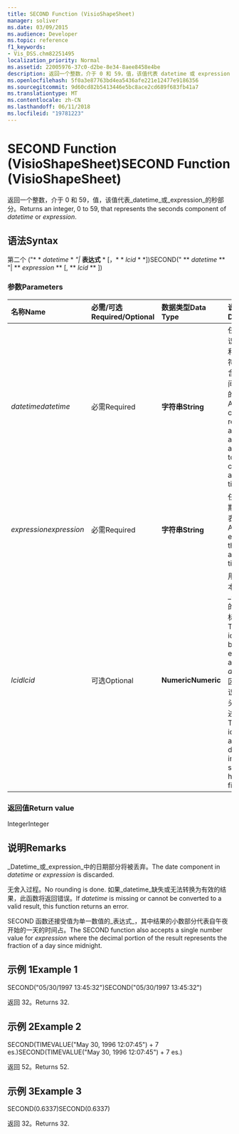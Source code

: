```yaml
---
title: SECOND Function (VisioShapeSheet)
manager: soliver
ms.date: 03/09/2015
ms.audience: Developer
ms.topic: reference
f1_keywords:
- Vis_DSS.chm82251495
localization_priority: Normal
ms.assetid: 22005976-37c0-d2be-8e34-8aee8458e4be
description: 返回一个整数，介于 0 和 59，值，该值代表 datetime 或 expression 的秒部分。
ms.openlocfilehash: 5f0a3e87763bd4ea5436afe221e12477e9186356
ms.sourcegitcommit: 9d60cd82b5413446e5bc8ace2cd689f683fb41a7
ms.translationtype: MT
ms.contentlocale: zh-CN
ms.lasthandoff: 06/11/2018
ms.locfileid: "19781223"
---
```

# <a name="second-function-visioshapesheet"></a><span data-ttu-id="f0ae0-103">SECOND Function (VisioShapeSheet)</span><span class="sxs-lookup"><span data-stu-id="f0ae0-103">SECOND Function (VisioShapeSheet)</span></span>

<span data-ttu-id="f0ae0-104">返回一个整数，介于 0 和 59，值，该值代表_datetime_或_expression_的秒部分。</span><span class="sxs-lookup"><span data-stu-id="f0ae0-104">Returns an integer, 0 to 59, that represents the seconds component of  _datetime_ or  _expression_.</span></span>
  
## <a name="syntax"></a><span data-ttu-id="f0ae0-105">语法</span><span class="sxs-lookup"><span data-stu-id="f0ae0-105">Syntax</span></span>

<span data-ttu-id="f0ae0-106">第二个 ("* * *datetime* * *"|* **表达式** * [，* * *lcid* * *])</span><span class="sxs-lookup"><span data-stu-id="f0ae0-106">SECOND(" ** *datetime* ** "| ** *expression* ** [, ** *lcid* ** ])</span></span> 
  
### <a name="parameters"></a><span data-ttu-id="f0ae0-107">参数</span><span class="sxs-lookup"><span data-stu-id="f0ae0-107">Parameters</span></span>

|<span data-ttu-id="f0ae0-108">**名称**</span><span class="sxs-lookup"><span data-stu-id="f0ae0-108">**Name**</span></span>|<span data-ttu-id="f0ae0-109">**必需/可选**</span><span class="sxs-lookup"><span data-stu-id="f0ae0-109">**Required/Optional**</span></span>|<span data-ttu-id="f0ae0-110">**数据类型**</span><span class="sxs-lookup"><span data-stu-id="f0ae0-110">**Data Type**</span></span>|<span data-ttu-id="f0ae0-111">**说明**</span><span class="sxs-lookup"><span data-stu-id="f0ae0-111">**Description**</span></span>|
|:-----|:-----|:-----|:-----|
| <span data-ttu-id="f0ae0-112">_datetime_</span><span class="sxs-lookup"><span data-stu-id="f0ae0-112">_datetime_</span></span> <br/> |<span data-ttu-id="f0ae0-113">必需</span><span class="sxs-lookup"><span data-stu-id="f0ae0-113">Required</span></span>  <br/> |<span data-ttu-id="f0ae0-114">**字符串**</span><span class="sxs-lookup"><span data-stu-id="f0ae0-114">**String**</span></span> <br/> |<span data-ttu-id="f0ae0-115">任何通常被识别为日期和时间的字符串或对包含日期和时间的单元格的引用。</span><span class="sxs-lookup"><span data-stu-id="f0ae0-115">Any string commonly recognized as a date and time or a reference to a cell containing a date and time.</span></span>  <br/> |
| <span data-ttu-id="f0ae0-116">_expression_</span><span class="sxs-lookup"><span data-stu-id="f0ae0-116">_expression_</span></span> <br/> |<span data-ttu-id="f0ae0-117">必需</span><span class="sxs-lookup"><span data-stu-id="f0ae0-117">Required</span></span>  <br/> |<span data-ttu-id="f0ae0-118">**字符串**</span><span class="sxs-lookup"><span data-stu-id="f0ae0-118">**String**</span></span> <br/> | <span data-ttu-id="f0ae0-119">任何生成日期和时间的表达式。</span><span class="sxs-lookup"><span data-stu-id="f0ae0-119">Any expression that yields a date and time.</span></span>  <br/> |
| <span data-ttu-id="f0ae0-120">_lcid_</span><span class="sxs-lookup"><span data-stu-id="f0ae0-120">_lcid_</span></span> <br/> |<span data-ttu-id="f0ae0-121">可选</span><span class="sxs-lookup"><span data-stu-id="f0ae0-121">Optional</span></span>  <br/> |<span data-ttu-id="f0ae0-122">**Numeric**</span><span class="sxs-lookup"><span data-stu-id="f0ae0-122">**Numeric**</span></span> <br/> |<span data-ttu-id="f0ae0-123">用于评估非本地_datetime_的区域设置标识符。</span><span class="sxs-lookup"><span data-stu-id="f0ae0-123">The locale identifier to be used in evaluating a nonlocal  _datetime_.</span></span> <span data-ttu-id="f0ae0-124">区域设置标识符是系统头文件中所述的数字。</span><span class="sxs-lookup"><span data-stu-id="f0ae0-124">The locale identifier is a number described in the system header files.</span></span>  <br/> |
   
### <a name="return-value"></a><span data-ttu-id="f0ae0-125">返回值</span><span class="sxs-lookup"><span data-stu-id="f0ae0-125">Return value</span></span>

<span data-ttu-id="f0ae0-126">Integer</span><span class="sxs-lookup"><span data-stu-id="f0ae0-126">Integer</span></span>
  
## <a name="remarks"></a><span data-ttu-id="f0ae0-127">说明</span><span class="sxs-lookup"><span data-stu-id="f0ae0-127">Remarks</span></span>

<span data-ttu-id="f0ae0-128">_Datetime_或_expression_中的日期部分将被丢弃。</span><span class="sxs-lookup"><span data-stu-id="f0ae0-128">The date component in  _datetime_ or  _expression_ is discarded.</span></span> 
  
<span data-ttu-id="f0ae0-129">无舍入过程。</span><span class="sxs-lookup"><span data-stu-id="f0ae0-129">No rounding is done.</span></span> <span data-ttu-id="f0ae0-130">如果_datetime_缺失或无法转换为有效的结果，此函数将返回错误。</span><span class="sxs-lookup"><span data-stu-id="f0ae0-130">If  _datetime_ is missing or cannot be converted to a valid result, this function returns an error.</span></span> 
  
<span data-ttu-id="f0ae0-131">SECOND 函数还接受值为单一数值的_表达式_，其中结果的小数部分代表自午夜开始的一天的时间占。</span><span class="sxs-lookup"><span data-stu-id="f0ae0-131">The SECOND function also accepts a single number value for  _expression_ where the decimal portion of the result represents the fraction of a day since midnight.</span></span> 
  
## <a name="example-1"></a><span data-ttu-id="f0ae0-132">示例 1</span><span class="sxs-lookup"><span data-stu-id="f0ae0-132">Example 1</span></span>

<span data-ttu-id="f0ae0-133">SECOND("05/30/1997 13:45:32")</span><span class="sxs-lookup"><span data-stu-id="f0ae0-133">SECOND("05/30/1997 13:45:32")</span></span>
  
<span data-ttu-id="f0ae0-134">返回 32。</span><span class="sxs-lookup"><span data-stu-id="f0ae0-134">Returns 32.</span></span>
  
## <a name="example-2"></a><span data-ttu-id="f0ae0-135">示例 2</span><span class="sxs-lookup"><span data-stu-id="f0ae0-135">Example 2</span></span>

<span data-ttu-id="f0ae0-136">SECOND(TIMEVALUE("May 30, 1996 12:07:45") + 7 es.)</span><span class="sxs-lookup"><span data-stu-id="f0ae0-136">SECOND(TIMEVALUE("May 30, 1996 12:07:45") + 7 es.)</span></span>
  
<span data-ttu-id="f0ae0-137">返回 52。</span><span class="sxs-lookup"><span data-stu-id="f0ae0-137">Returns 52.</span></span>
  
## <a name="example-3"></a><span data-ttu-id="f0ae0-138">示例 3</span><span class="sxs-lookup"><span data-stu-id="f0ae0-138">Example 3</span></span>

<span data-ttu-id="f0ae0-139">SECOND(0.6337)</span><span class="sxs-lookup"><span data-stu-id="f0ae0-139">SECOND(0.6337)</span></span>
  
<span data-ttu-id="f0ae0-140">返回 32。</span><span class="sxs-lookup"><span data-stu-id="f0ae0-140">Returns 32.</span></span>
  


